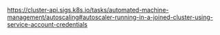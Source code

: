 https://cluster-api.sigs.k8s.io/tasks/automated-machine-management/autoscaling#autoscaler-running-in-a-joined-cluster-using-service-account-credentials

